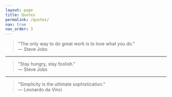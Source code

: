 ```yaml
---
layout: page
title: Quotes
permalink: /quotes/
nav: true
nav_order: 3
---
```


> "The only way to do great work is to love what you do."  
> — Steve Jobs

---

> "Stay hungry, stay foolish."  
> — Steve Jobs

---

> "Simplicity is the ultimate sophistication."  
> — Leonardo da Vinci



